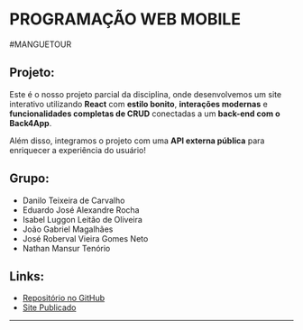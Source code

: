 # PROGRAMAÇÃO WEB MOBILE

#MANGUETOUR

## Projeto:

Este é o nosso projeto parcial da disciplina, onde desenvolvemos um site interativo utilizando **React** com **estilo bonito**, **interações modernas** e **funcionalidades completas de CRUD** conectadas a um **back-end com o Back4App**.

Além disso, integramos o projeto com uma **API externa pública** para enriquecer a experiência do usuário!

## Grupo:

- Danilo Teixeira de Carvalho
- Eduardo José Alexandre Rocha 
- Isabel Luggon Leitão de Oliveira 
- João Gabriel Magalhães
- José Roberval Vieira Gomes Neto
- Nathan Mansur Tenório

## Links:

- [Repositório no GitHub](https://github.com/robervalgneto/WEB-MOBILE-GQ1-PROJETO-MANGUETOUR)  
- [Site Publicado](web-mobile-gq-1-projeto-manguetour.vercel.app)  

---
